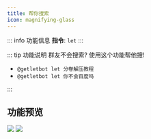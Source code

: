 ```yaml
---
title: 帮你搜索
icon: magnifying-glass
---
```


::: info 功能信息
**指令**: `let`
:::

::: tip 功能说明
群友不会搜索? 使用这个功能帮他搜!

<Badge text="指令示例:" type="tip"/>

- `@getletbot let 分卷解压教程`
- `@getletbot let 你不会百度吗`

:::

## 功能预览

![](https://img.155155155.xyz/i/2024/04/66152999c8b38.webp)
![](https://img.155155155.xyz/i/2024/04/661529bc474ae.webp)
